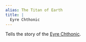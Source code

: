 ```yaml
---
alias: The Titan of Earth
title: |
  Eyre Chthonic
---
```


Tells the story of the [Eyre Chthonic](/Deities/Elemental%20Primordials/Eyre%20Chthonic.md).

